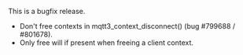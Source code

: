 <!--
.. title: Version 0.11.2 released
.. slug: version-0-11-2-released
.. date: 2011-06-26 21:30:34
.. tags: Releases
.. category:
.. link:
.. description:
.. type: text
-->

This is a bugfix release.

* Don't free contexts in mqtt3_context_disconnect() (bug #799688 / #801678).
* Only free will if present when freeing a client context.
